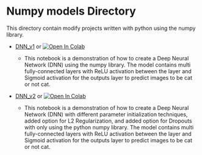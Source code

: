 # Numpy models Directory

This directory contain modify projects written with python using the numpy library.

- [DNN_v1](https://github.com/zhx281/Deep-Learning-course/blob/master/numpy_models/DNN_v1.ipynb) or <a href="https://colab.research.google.com/github/zhx281/Deep-Learning-course/blob/master/numpy_models/DNN_v1.ipynb">
  <img src="https://colab.research.google.com/assets/colab-badge.svg" alt="Open In Colab"/></a>
  	- This notebook is a demonstration of how to create a Deep Neural Network (DNN) using the numpy library. The model contains multi fully-connected layers with ReLU activation between the layer and Sigmoid activation for the outputs layer to predict images to be cat or not cat.  

- [DNN_v2](https://github.com/zhx281/Deep-Learning-course/blob/master/numpy_models/DNN_v2.ipynb) or <a href="https://colab.research.google.com/github/zhx281/Deep-Learning-course/blob/master/numpy_models/DNN_v2.ipynb">
  <img src="https://colab.research.google.com/assets/colab-badge.svg" alt="Open In Colab"/></a>
  	- This notebook is a demonstration of how to create a Deep Neural Network (DNN) with different parameter initialization techniques, added option for L2 Regularization, and added option for Dropouts with only using the python numpy library. The model contains multi fully-connected layers with ReLU activation between the layer and Sigmoid activation for the outputs layer to predict images to be cat or not cat. 
